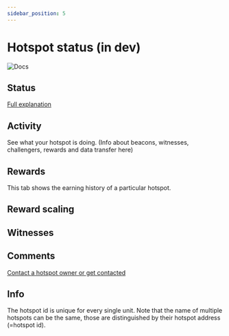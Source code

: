 ```yaml
---
sidebar_position: 5
---
```


# Hotspot status (in dev)

![Docs](/img/getting-started/hotspot-status-ui.png)

## Status
[Full explanation](../expand-the-network/status-checker)
## Activity
See what your hotspot is doing. (Info about beacons, witnesses, challengers, rewards and data transfer here)
## Rewards
This tab shows the earning history of a particular hotspot.
## Reward scaling
## Witnesses
## Comments
[Contact a hotspot owner or get contacted](../expand-the-network/contact-hotspot-owner)
## Info
The hotspot id is unique for every single unit. Note that the name of multiple hotspots can be the same, those are distinguished by their hotspot address (=hotspot id).